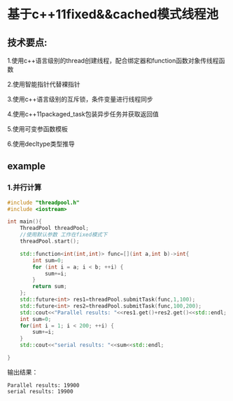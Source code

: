 # 基于c++11fixed&&cached模式线程池

## 技术要点:

1.使用c++语言级别的thread创建线程，配合绑定器和function函数对象传线程函数

2.使用智能指针代替裸指针

3.使用c++语言级别的互斥锁，条件变量进行线程同步

4.使用c++11packaged_task包装异步任务并获取返回值

5.使用可变参函数模板

6.使用decltype类型推导

## example

### 1.并行计算

```c++
#include "threadpool.h"
#include <iostream>

int main(){
    ThreadPool threadPool;
    //使用默认参数 工作在fixed模式下
    threadPool.start();

    std::function<int(int,int)> func=[](int a,int b)->int{
        int sum=0;
        for (int i = a; i < b; ++i) {
            sum+=i;
        }
        return sum;
    };
    std::future<int> res1=threadPool.submitTask(func,1,100);
    std::future<int> res2=threadPool.submitTask(func,100,200);
    std::cout<<"Parallel results: "<<res1.get()+res2.get()<<std::endl;
    int sum=0;
    for(int i = 1; i < 200; ++i) {
        sum+=i;
    }
    std::cout<<"serial results: "<<sum<<std::endl;

}
```

输出结果：

```
Parallel results: 19900
serial results: 19900
```

